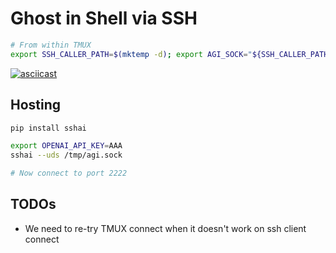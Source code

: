 # Ghost in Shell via SSH

```bash
# From within TMUX
export SSH_CALLER_PATH=$(mktemp -d); export AGI_SOCK="${SSH_CALLER_PATH}/agi.sock"; export INPUT_SOCK="${SSH_CALLER_PATH}/input.sock"; export OUTPUT_SOCK="${SSH_CALLER_PATH}/text-output.sock"; export NDJSON_OUTPUT_SOCK="${SSH_CALLER_PATH}/ndjson-output.sock"; export MCP_REVERSE_PROXY_SOCK="${SSH_CALLER_PATH}/mcp-reverse-proxy.sock"; ssh -NnT -p 2222 -o UserKnownHostsFile=/dev/null -o StrictHostKeyChecking=no -o PasswordAuthentication=no -R /tmux.sock:$(echo $TMUX | sed -e 's/,.*//g') -R "${OUTPUT_SOCK}:${OUTPUT_SOCK}" -R "${NDJSON_OUTPUT_SOCK}:${NDJSON_OUTPUT_SOCK}" -R "${MCP_REVERSE_PROXY_SOCK}:${MCP_REVERSE_PROXY_SOCK}" -R "${INPUT_SOCK}:${INPUT_SOCK}" -L "${AGI_SOCK}:${AGI_SOCK}" user@localhost
```

[![asciicast](https://asciinema.org/a/716531.svg)](https://asciinema.org/a/716531)

## Hosting

```bash
pip install sshai

export OPENAI_API_KEY=AAA
sshai --uds /tmp/agi.sock

# Now connect to port 2222
```

## TODOs

- We need to re-try TMUX connect when it doesn't work on ssh client connect
